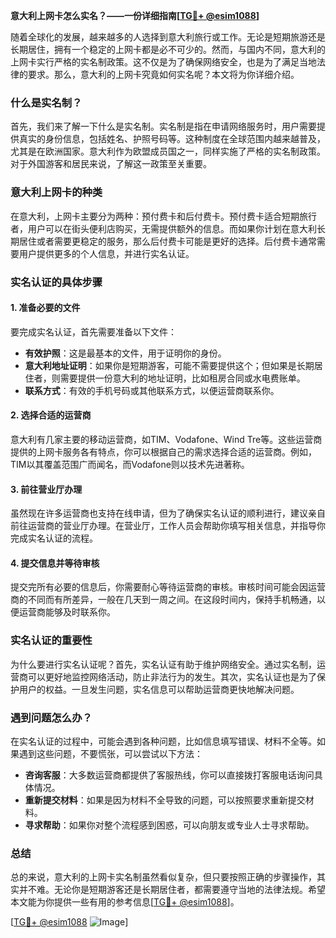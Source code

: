 **意大利上网卡怎么实名？——一份详细指南[[TG💪+ @esim1088](https://t.me/s/esim1088)]**

随着全球化的发展，越来越多的人选择到意大利旅行或工作。无论是短期旅游还是长期居住，拥有一个稳定的上网卡都是必不可少的。然而，与国内不同，意大利的上网卡实行严格的实名制政策。这不仅是为了确保网络安全，也是为了满足当地法律的要求。那么，意大利的上网卡究竟如何实名呢？本文将为你详细介绍。

### 什么是实名制？

首先，我们来了解一下什么是实名制。实名制是指在申请网络服务时，用户需要提供真实的身份信息，包括姓名、护照号码等。这种制度在全球范围内越来越普及，尤其是在欧洲国家。意大利作为欧盟成员国之一，同样实施了严格的实名制政策。对于外国游客和居民来说，了解这一政策至关重要。

### 意大利上网卡的种类

在意大利，上网卡主要分为两种：预付费卡和后付费卡。预付费卡适合短期旅行者，用户可以在街头便利店购买，无需提供额外的信息。而如果你计划在意大利长期居住或者需要更稳定的服务，那么后付费卡可能是更好的选择。后付费卡通常需要用户提供更多的个人信息，并进行实名认证。

### 实名认证的具体步骤

#### 1. 准备必要的文件

要完成实名认证，首先需要准备以下文件：

- **有效护照**：这是最基本的文件，用于证明你的身份。
- **意大利地址证明**：如果你是短期游客，可能不需要提供这个；但如果是长期居住者，则需要提供一份意大利的地址证明，比如租房合同或水电费账单。
- **联系方式**：有效的手机号码或其他联系方式，以便运营商联系你。

#### 2. 选择合适的运营商

意大利有几家主要的移动运营商，如TIM、Vodafone、Wind Tre等。这些运营商提供的上网卡服务各有特点，你可以根据自己的需求选择合适的运营商。例如，TIM以其覆盖范围广而闻名，而Vodafone则以技术先进著称。

#### 3. 前往营业厅办理

虽然现在许多运营商也支持在线申请，但为了确保实名认证的顺利进行，建议亲自前往运营商的营业厅办理。在营业厅，工作人员会帮助你填写相关信息，并指导你完成实名认证的流程。

#### 4. 提交信息并等待审核

提交完所有必要的信息后，你需要耐心等待运营商的审核。审核时间可能会因运营商的不同而有所差异，一般在几天到一周之间。在这段时间内，保持手机畅通，以便运营商能够及时联系你。

### 实名认证的重要性

为什么要进行实名认证呢？首先，实名认证有助于维护网络安全。通过实名制，运营商可以更好地监控网络活动，防止非法行为的发生。其次，实名认证也是为了保护用户的权益。一旦发生问题，实名信息可以帮助运营商更快地解决问题。

### 遇到问题怎么办？

在实名认证的过程中，可能会遇到各种问题，比如信息填写错误、材料不全等。如果遇到这些问题，不要慌张，可以尝试以下方法：

- **咨询客服**：大多数运营商都提供了客服热线，你可以直接拨打客服电话询问具体情况。
- **重新提交材料**：如果是因为材料不全导致的问题，可以按照要求重新提交材料。
- **寻求帮助**：如果你对整个流程感到困惑，可以向朋友或专业人士寻求帮助。

### 总结

总的来说，意大利的上网卡实名制虽然看似复杂，但只要按照正确的步骤操作，其实并不难。无论你是短期游客还是长期居住者，都需要遵守当地的法律法规。希望本文能为你提供一些有用的参考信息[[TG💪+ @esim1088](https://t.me/s/esim1088)]。

[[TG💪+ @esim1088](https://t.me/s/esim1088) ![Image](https://i.postimg.cc/4NQfJmqS/Snipaste-2025-05-13-00-14-12.png)]